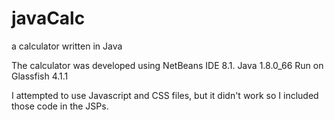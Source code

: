 # javaCalc
a calculator written in Java

The calculator was developed using NetBeans IDE 8.1.
Java 1.8.0_66
Run on Glassfish 4.1.1

I attempted to use Javascript and CSS files, but it didn't work so I included those code in the JSPs.